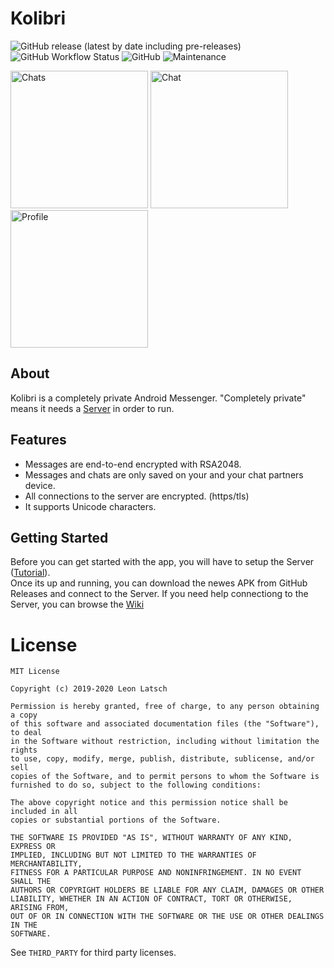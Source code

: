 # Kolibri

![GitHub release (latest by date including pre-releases)](https://img.shields.io/github/v/release/leonlatsch/kolibri?include_prereleases&label=version)
![GitHub Workflow Status](https://img.shields.io/github/workflow/status/leonlatsch/kolibri/Android%20CI)
![GitHub](https://img.shields.io/github/license/leonlatsch/kolibri)
![Maintenance](https://img.shields.io/maintenance/yes/2020)

  <div>
  <img src="https://gblobscdn.gitbook.com/assets%2F-M-JQUmXIyWpdLzWdKQI%2F-M3ffOnxK5LjWH9LyVYz%2F-M3ffYRLNFBiVA_zSJwq%2FChats.png" alt="Chats" width="220"/>
  <img src="https://gblobscdn.gitbook.com/assets%2F-M-JQUmXIyWpdLzWdKQI%2F-M3ffOnxK5LjWH9LyVYz%2F-M3ffYRKNqkWrZSHaOom%2FChat%20Big.png" alt="Chat" width="220"/>
  <img src="https://gblobscdn.gitbook.com/assets%2F-M-JQUmXIyWpdLzWdKQI%2F-M3ffOnxK5LjWH9LyVYz%2F-M3ffYRPMp6MoUwQzP4W%2FProfile.png" alt="Profile" width="220"/></div>
</div>


## About

Kolibri is a completely private Android Messenger.
"Completely private" means it needs a [Server](https://github.com/leonlatsch/kolibri-server) in order to run.

## Features

- Messages are end-to-end encrypted with RSA2048.
- Messages and chats are only saved on your and your chat partners device.
- All connections to the server are encrypted. (https/tls)
- It supports Unicode characters.

## Getting Started

Before you can get started with the app, you will have to setup the Server ([Tutorial](https://kolibri.leonlatsch.dev/server/getting-started)).<br/>
Once its up and running, you can download the newes APK from GitHub Releases and connect to the Server.
If you need help connectiong to the Server, you can browse the [Wiki](https://kolibri.leonlatsch.dev)

License
=======

    MIT License
    
    Copyright (c) 2019-2020 Leon Latsch
    
    Permission is hereby granted, free of charge, to any person obtaining a copy
    of this software and associated documentation files (the "Software"), to deal
    in the Software without restriction, including without limitation the rights
    to use, copy, modify, merge, publish, distribute, sublicense, and/or sell
    copies of the Software, and to permit persons to whom the Software is
    furnished to do so, subject to the following conditions:
    
    The above copyright notice and this permission notice shall be included in all
    copies or substantial portions of the Software.
    
    THE SOFTWARE IS PROVIDED "AS IS", WITHOUT WARRANTY OF ANY KIND, EXPRESS OR
    IMPLIED, INCLUDING BUT NOT LIMITED TO THE WARRANTIES OF MERCHANTABILITY,
    FITNESS FOR A PARTICULAR PURPOSE AND NONINFRINGEMENT. IN NO EVENT SHALL THE
    AUTHORS OR COPYRIGHT HOLDERS BE LIABLE FOR ANY CLAIM, DAMAGES OR OTHER
    LIABILITY, WHETHER IN AN ACTION OF CONTRACT, TORT OR OTHERWISE, ARISING FROM,
    OUT OF OR IN CONNECTION WITH THE SOFTWARE OR THE USE OR OTHER DEALINGS IN THE
    SOFTWARE.

See `THIRD_PARTY` for third party licenses.
